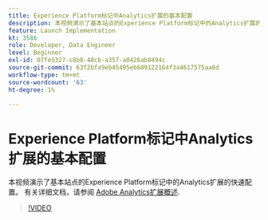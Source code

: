 ```yaml
---
title: Experience Platform标记中Analytics扩展的基本配置
description: 本视频演示了基本站点的Experience Platform标记中的Analytics扩展的快速配置。
feature: Launch Implementation
kt: 3586
role: Developer, Data Engineer
level: Beginner
exl-id: 07fe5327-c8b8-48cb-a357-a0426ab8494c
source-git-commit: 63f2bfa9eb45495eb609122164f3a4617575aa8d
workflow-type: tm+mt
source-wordcount: '63'
ht-degree: 1%

---
```


# Experience Platform标记中Analytics扩展的基本配置

本视频演示了基本站点的Experience Platform标记中的Analytics扩展的快速配置。 有关详细文档，请参阅 [Adobe Analytics扩展概述](https://experienceleague.adobe.com/docs/experience-platform/tags/extensions/client/analytics/overview.html?lang=zh-Hans).

>[!VIDEO](https://video.tv.adobe.com/v/28751/?quality=12&learn=on)

